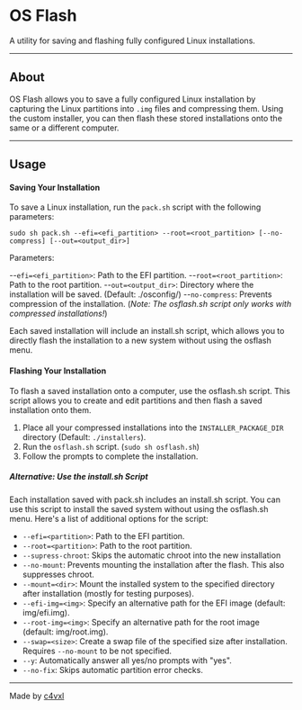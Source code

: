 # OS Flash

A utility for saving and flashing fully configured Linux installations.

---

## About

OS Flash allows you to save a fully configured Linux installation by capturing the Linux partitions into `.img` files and compressing them. Using the custom installer, you can then flash these stored installations onto the same or a different computer.

---

## Usage

#### Saving Your Installation

To save a Linux installation, run the `pack.sh` script with the following parameters:

```shell
sudo sh pack.sh --efi=<efi_partition> --root=<root_partition> [--no-compress] [--out=<output_dir>]
```

Parameters:

--`efi=<efi_partition>`: Path to the EFI partition.
--`root=<root_partition>`: Path to the root partition.
--`out=<output_dir>`: Directory where the installation will be saved. (Default: ./osconfig/)
--`no-compress`: Prevents compression of the installation. (_Note: The osflash.sh script only works with compressed installations!_)

Each saved installation will include an install.sh script, which allows you to directly flash the installation to a new system without using the osflash menu.

#### Flashing Your Installation
To flash a saved installation onto a computer, use the osflash.sh script. This script allows you to create and edit partitions and then flash a saved installation onto them.

1. Place all your compressed installations into the `INSTALLER_PACKAGE_DIR` directory (Default: `./installers`).
2. Run the `osflash.sh` script. (```sudo sh osflash.sh```)
3. Follow the prompts to complete the installation.

##### Alternative: Use the install.sh Script
Each installation saved with pack.sh includes an install.sh script. You can use this script to install the saved system without using the osflash.sh menu. Here's a list of additional options for the script:
- `--efi=<partition>`: Path to the EFI partition.
- `--root=<partition>`: Path to the root partition.
- `--supress-chroot`: Skips the automatic chroot into the new installation
- `--no-mount`: Prevents mounting the installation after the flash. This also suppresses chroot.
- `--mount=<dir>`: Mount the installed system to the specified directory after installation (mostly for testing purposes).
- `--efi-img=<img>`: Specify an alternative path for the EFI image (default: img/efi.img).
- `--root-img=<img>`: Specify an alternative path for the root image (default: img/root.img).
- `--swap=<size>`: Create a swap file of the specified size after installation. Requires `--no-mount` to be not specified.
- `--y`: Automatically answer all yes/no prompts with "yes".
- `--no-fix`: Skips automatic partition error checks.

---

Made by [c4vxl](https://c4vxl.de/)